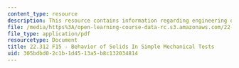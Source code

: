 ```yaml
---
content_type: resource
description: This resource contains information regarding engineering of nuclear reactors.
file: /media/https%3A/open-learning-course-data-rc.s3.amazonaws.com/22-312-engineering-of-nuclear-reactors-fall-2015/305bdbd02c1b1d4513a5b8c132034814_MIT22_312F15_note_L6.pdf
file_type: application/pdf
resourcetype: Document
title: 22.312 F15 - Behavior of Solids In Simple Mechanical Tests
uid: 305bdbd0-2c1b-1d45-13a5-b8c132034814
---
```


